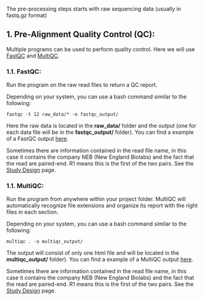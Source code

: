 The pre-processing steps starts with raw sequencing data (usually in fastq.gz format)

## 1. Pre-Alignment Quality Control (QC):

Multiple programs can be used to perform quality control. Here we will use [FastQC](https://www.bioinformatics.babraham.ac.uk/projects/fastqc/) and [MultiQC](https://multiqc.info/docs/).

### 1.1. FastQC:

Run the program on the raw read files to return a QC report. 

Depending on your system, you can use a bash command similar to the following:

`fastqc -t 12 raw_data/* -o fastqc_output/`

Here the raw data is located in the **raw_data/** folder and the output (one for each data file will be in the **fastqc_output/** folder). You can find a example of a FastQC output [here](https://ludmercentre.github.io/rna-seq_workflow/data_files/fastqc_output/raw_data/NS.1223.004.NEBNext_dual_i7_A1---NEBNext_dual_i5_A1.03_32_vHIP_R1_fastqc.html).

Sometimes there are information contained in the read file name, in this case it contains the company NEB (New England Biolabs) and the fact that the read are paired-end. R1 means this is the first of the two pairs. See the [Study Design](https://ludmercentre.github.io/rna-seq_workflow/markdown_files/study_design.html) page.

### 1.1. MultiQC:

Run the program from anywhere within your project folder. MultiQC will automatically recognize file extensions and organize its report with the right files in each section.

Depending on your system, you can use a bash command similar to the following:

`multiqc . -o multiqc_output/`

The output will consist of only one html file and will be located in the **multiqc_output/** folder). You can find a example of a MultiQC output [here](https://ludmercentre.github.io/rna-seq_workflow/data_files/multiqc_output/multiqc_report.html).

Sometimes there are information contained in the read file name, in this case it contains the company NEB (New England Biolabs) and the fact that the read are paired-end. R1 means this is the first of the two pairs. See the [Study Design](https://ludmercentre.github.io/rna-seq_workflow/markdown_files/study_design.html) page.

